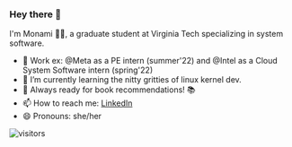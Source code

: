### Hey there 👋

I'm Monami 👩‍💻, a graduate student at Virginia Tech specializing in system software.

- 🔭 Work ex: @Meta as a PE intern (summer'22) and @Intel as a Cloud System Software intern (spring'22)
- 🌱 I’m currently learning the nitty gritties of linux kernel dev.
- 💬 Always ready for book recommendations! 📚
- 📫 How to reach me: [LinkedIn](https://www.linkedin.com/in/monamidg/)
- 😄 Pronouns: she/her


![visitors](https://visitor-badge.laobi.icu/badge?page_id=imanom.imanom)

